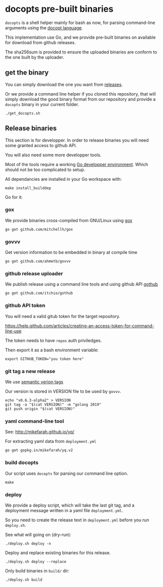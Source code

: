 # docopts pre-built binaries

`docopts` is a shell helper mainly for bash as now, for parsing command-line arguments using the
[docopt language](https://docopt.org).

This implementation use Go, and we provide pre-built binaries on available for download from
github releases.

The sha256sum is provided to ensure the uploaded binaries are conform to the
one built by the uploader.

## get the binary

You can simply download the one you want from
[releases](https://github.com/docopt/docopts/releases).

Or we provide a command line helper if you cloned this repository, that will
simply download the good binary format from our repository and provide a `docopts` binary in
your current folder.


```
./get_docopts.sh
```

## Release binaries

This section is for developper. In order to release binaries you will need
some granted access to github API.

You will also need some more developper tools.

Most of the tools require a working [Go developper
environment](https://golang.org/doc/code.html#Organization). Which should not be too
complicated to setup.

All dependancies are installed in your Go workspace with:

```
make install_builddep
```

Go for it:

### gox

We provide binaries cross-compiled from GNU/Linux using [gox](https://github.com/mitchellh/gox)

```
go get github.com/mitchellh/gox
```

### govvv

Get version information to be embedded in binary at compile time

```
go get github.com/ahmetb/govvv
```

### github release uploader

We publish release using a command line tools and using github API [gothub](https://github.com/itchio/gothub)

```
go get github.com/itchio/gothub
```

### github API token

You will need a valid gitub token for the target repository.

https://help.github.com/articles/creating-an-access-token-for-command-line-use

The token needs to have `repos` auth priviledges.

Then export it as a bash environment variable:

```
export GITHUB_TOKEN="you token here"
```

### git tag a new release

We use [semantic verion tags](https://semver.org/)

Our version is stored in VERSION file to be used by `govvv`.

```
echo "v0.6.3-alpha2" > VERSION
git tag -a "$(cat VERSION)" -m "golang 2019"
git push origin "$(cat VERSION)"
```

### yaml command-line tool

See: http://mikefarah.github.io/yq/

For extracting yaml data from `deployment.yml`

```
go get gopkg.in/mikefarah/yq.v2
```

### build docopts

Our script uses `docopts` for parsing our command line option.

```
make
```

### deploy

We provide a deploy script, which will take the last git tag, and a deployment
message written in a yaml file `deployment.yml`.

So you need to create the release text in `deployment.yml` before you run
`deploy.sh`.

See what will going on (dry-run):

```
./deploy.sh deploy -n
```

Deploy and replace existing binaries for this release.

```
./deploy.sh deploy --replace
```

Only build binaries in `build/` dir:

```
./deploy.sh build
```
